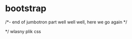 # bootstrap
/*- end of jumbotron part
well well well, here we go again */
<link href="css/bootstrap.min.css" rel="stylesheet">*/ wlasny plik css
